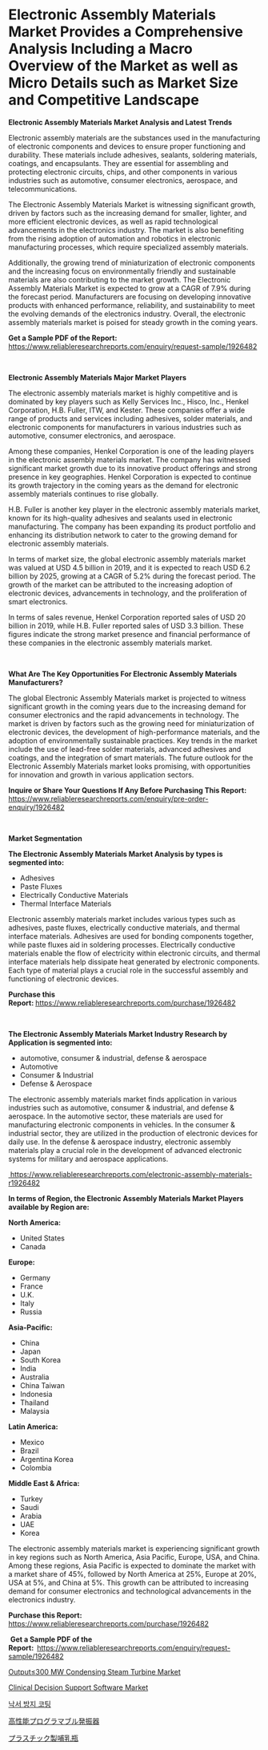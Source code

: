 <p><h1>Electronic Assembly Materials Market Provides a Comprehensive Analysis Including a Macro Overview of the Market as well as Micro Details such as Market Size and Competitive Landscape</h1></p><p><strong>Electronic Assembly Materials Market Analysis and Latest Trends</strong></p>
<p><p>Electronic assembly materials are the substances used in the manufacturing of electronic components and devices to ensure proper functioning and durability. These materials include adhesives, sealants, soldering materials, coatings, and encapsulants. They are essential for assembling and protecting electronic circuits, chips, and other components in various industries such as automotive, consumer electronics, aerospace, and telecommunications.</p><p>The Electronic Assembly Materials Market is witnessing significant growth, driven by factors such as the increasing demand for smaller, lighter, and more efficient electronic devices, as well as rapid technological advancements in the electronics industry. The market is also benefiting from the rising adoption of automation and robotics in electronic manufacturing processes, which require specialized assembly materials.</p><p>Additionally, the growing trend of miniaturization of electronic components and the increasing focus on environmentally friendly and sustainable materials are also contributing to the market growth. The Electronic Assembly Materials Market is expected to grow at a CAGR of 7.9% during the forecast period. Manufacturers are focusing on developing innovative products with enhanced performance, reliability, and sustainability to meet the evolving demands of the electronics industry. Overall, the electronic assembly materials market is poised for steady growth in the coming years.</p></p>
<p><strong>Get a Sample PDF of the Report:&nbsp;</strong> <a href="https://www.reliableresearchreports.com/enquiry/request-sample/1926482">https://www.reliableresearchreports.com/enquiry/request-sample/1926482</a></p>
<p>&nbsp;</p>
<p><strong>Electronic Assembly Materials Major Market Players</strong></p>
<p><p>The electronic assembly materials market is highly competitive and is dominated by key players such as Kelly Services Inc., Hisco, Inc., Henkel Corporation, H.B. Fuller, ITW, and Kester. These companies offer a wide range of products and services including adhesives, solder materials, and electronic components for manufacturers in various industries such as automotive, consumer electronics, and aerospace.</p><p>Among these companies, Henkel Corporation is one of the leading players in the electronic assembly materials market. The company has witnessed significant market growth due to its innovative product offerings and strong presence in key geographies. Henkel Corporation is expected to continue its growth trajectory in the coming years as the demand for electronic assembly materials continues to rise globally.</p><p>H.B. Fuller is another key player in the electronic assembly materials market, known for its high-quality adhesives and sealants used in electronic manufacturing. The company has been expanding its product portfolio and enhancing its distribution network to cater to the growing demand for electronic assembly materials.</p><p>In terms of market size, the global electronic assembly materials market was valued at USD 4.5 billion in 2019, and it is expected to reach USD 6.2 billion by 2025, growing at a CAGR of 5.2% during the forecast period. The growth of the market can be attributed to the increasing adoption of electronic devices, advancements in technology, and the proliferation of smart electronics.</p><p>In terms of sales revenue, Henkel Corporation reported sales of USD 20 billion in 2019, while H.B. Fuller reported sales of USD 3.3 billion. These figures indicate the strong market presence and financial performance of these companies in the electronic assembly materials market.</p></p>
<p>&nbsp;</p>
<p><strong>What Are The Key Opportunities For Electronic Assembly Materials Manufacturers?</strong></p>
<p><p>The global Electronic Assembly Materials market is projected to witness significant growth in the coming years due to the increasing demand for consumer electronics and the rapid advancements in technology. The market is driven by factors such as the growing need for miniaturization of electronic devices, the development of high-performance materials, and the adoption of environmentally sustainable practices. Key trends in the market include the use of lead-free solder materials, advanced adhesives and coatings, and the integration of smart materials. The future outlook for the Electronic Assembly Materials market looks promising, with opportunities for innovation and growth in various application sectors.</p></p>
<p><strong>Inquire or Share Your Questions If Any Before Purchasing This Report:</strong> <a href="https://www.reliableresearchreports.com/enquiry/pre-order-enquiry/1926482">https://www.reliableresearchreports.com/enquiry/pre-order-enquiry/1926482</a></p>
<p>&nbsp;</p>
<p><strong>Market Segmentation</strong></p>
<p><strong>The Electronic Assembly Materials Market Analysis by types is segmented into:</strong></p>
<p><ul><li>Adhesives</li><li>Paste Fluxes</li><li>Electrically Conductive Materials</li><li>Thermal Interface Materials</li></ul></p>
<p><p>Electronic assembly materials market includes various types such as adhesives, paste fluxes, electrically conductive materials, and thermal interface materials. Adhesives are used for bonding components together, while paste fluxes aid in soldering processes. Electrically conductive materials enable the flow of electricity within electronic circuits, and thermal interface materials help dissipate heat generated by electronic components. Each type of material plays a crucial role in the successful assembly and functioning of electronic devices.</p></p>
<p><strong>Purchase this Report:&nbsp;</strong><a href="https://www.reliableresearchreports.com/purchase/1926482">https://www.reliableresearchreports.com/purchase/1926482</a></p>
<p>&nbsp;</p>
<p><strong>The Electronic Assembly Materials Market Industry Research by Application is segmented into:</strong></p>
<p><ul><li>automotive, consumer & industrial, defense & aerospace</li><li>Automotive</li><li>Consumer & Industrial</li><li>Defense & Aerospace</li></ul></p>
<p><p>The electronic assembly materials market finds application in various industries such as automotive, consumer & industrial, and defense & aerospace. In the automotive sector, these materials are used for manufacturing electronic components in vehicles. In the consumer & industrial sector, they are utilized in the production of electronic devices for daily use. In the defense & aerospace industry, electronic assembly materials play a crucial role in the development of advanced electronic systems for military and aerospace applications.</p></p>
<p><a href="https://www.reliableresearchreports.com/electronic-assembly-materials-r1926482">&nbsp;https://www.reliableresearchreports.com/electronic-assembly-materials-r1926482</a></p>
<p><strong>In terms of Region, the Electronic Assembly Materials Market Players available by Region are:</strong></p>
<p>
    <p> <strong> North America: </strong>
        <ul>
            <li>United States</li>
            <li>Canada</li>
        </ul>
        </p> 
    <p> <strong> Europe: </strong>
        <ul>
            <li>Germany</li>
            <li>France</li>
            <li>U.K.</li>
            <li>Italy</li>
            <li>Russia</li>
        </ul>
        </p> 
    <p> <strong> Asia-Pacific: </strong>
        <ul>
            <li>China</li>
            <li>Japan</li>
            <li>South Korea</li>
            <li>India</li>
            <li>Australia</li>
            <li>China Taiwan</li>
            <li>Indonesia</li>
            <li>Thailand</li>
            <li>Malaysia</li>
        </ul>
        </p> 
    <p> <strong> Latin America: </strong>
        <ul>
            <li>Mexico</li>
            <li>Brazil</li>
            <li>Argentina Korea</li>
            <li>Colombia</li>
        </ul>
        </p> 
    <p> <strong> Middle East & Africa: </strong>
        <ul>
            <li>Turkey</li>
            <li>Saudi</li>
            <li>Arabia</li>
            <li>UAE</li>
            <li>Korea</li>
        </ul>
    </p>
    </p>
<p><p>The electronic assembly materials market is experiencing significant growth in key regions such as North America, Asia Pacific, Europe, USA, and China. Among these regions, Asia Pacific is expected to dominate the market with a market share of 45%, followed by North America at 25%, Europe at 20%, USA at 5%, and China at 5%. This growth can be attributed to increasing demand for consumer electronics and technological advancements in the electronics industry.</p></p>
<p><strong>Purchase this Report: </strong><a href="https://www.reliableresearchreports.com/purchase/1926482">https://www.reliableresearchreports.com/purchase/1926482</a></p>
<p>&nbsp;<strong>Get a Sample PDF of the Report:&nbsp;&nbsp;</strong><a href="https://www.reliableresearchreports.com/enquiry/request-sample/1926482">https://www.reliableresearchreports.com/enquiry/request-sample/1926482</a></p>
<p><strong></strong></p>
<p><p><a href="https://github.com/jahid123ahm/Market-Research-Report-List-1/blob/main/output300-mw-condensing-steam-turbine-market.md">Output≤300 MW Condensing Steam Turbine Market</a></p><p><a href="https://github.com/riwar777/Market-Research-Report-List-1/blob/main/clinical-decision-support-software-market.md">Clinical Decision Support Software Market</a></p><p><a href="https://medium.com/@whitneymurphy1982/%EB%8C%80%ED%95%9C%ED%95%AD%EA%B3%B5-%EC%97%90%EC%96%B4%EB%9D%BC%EC%9D%B8%EC%9D%80-%EC%A0%84-%EC%84%B8%EA%B3%84-%EC%B4%9D-%EC%A2%8C%EC%84%9D-%EC%88%98-%EA%B8%B0%EC%A4%80-11%EC%9C%84%EC%9D%B4%EB%8B%A4-a9b91e549d17">낙서 방지 코팅</a></p><p><a href="https://github.com/RodHoppe07/Market-Research-Report-List-2/blob/main/8078166116332.md">高性能プログラマブル発振器</a></p><p><a href="https://github.com/reliezer65/Market-Research-Report-List-1/blob/main/2156614116333.md">プラスチック製哺乳瓶</a></p></p>